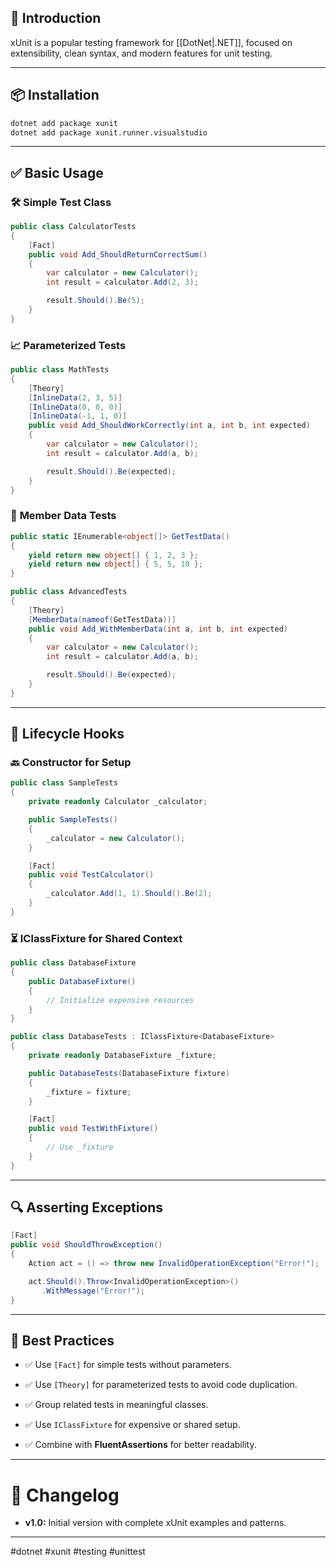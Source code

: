 ## 📌 **Introduction**

xUnit is a popular testing framework for [[DotNet|.NET]], focused on extensibility, clean syntax, and modern features for unit testing.

---

## 📦 **Installation**

```bash
dotnet add package xunit
dotnet add package xunit.runner.visualstudio
```

---

## ✅ **Basic Usage**

### 🛠️ **Simple Test Class**

```csharp
public class CalculatorTests
{
    [Fact]
    public void Add_ShouldReturnCorrectSum()
    {
        var calculator = new Calculator();
        int result = calculator.Add(2, 3);

        result.Should().Be(5);
    }
}
```

### 📈 **Parameterized Tests**

```csharp
public class MathTests
{
    [Theory]
    [InlineData(2, 3, 5)]
    [InlineData(0, 0, 0)]
    [InlineData(-1, 1, 0)]
    public void Add_ShouldWorkCorrectly(int a, int b, int expected)
    {
        var calculator = new Calculator();
        int result = calculator.Add(a, b);

        result.Should().Be(expected);
    }
}
```

### 🤝 **Member Data Tests**

```csharp
public static IEnumerable<object[]> GetTestData()
{
    yield return new object[] { 1, 2, 3 };
    yield return new object[] { 5, 5, 10 };
}

public class AdvancedTests
{
    [Theory]
    [MemberData(nameof(GetTestData))]
    public void Add_WithMemberData(int a, int b, int expected)
    {
        var calculator = new Calculator();
        int result = calculator.Add(a, b);

        result.Should().Be(expected);
    }
}
```

---

## 🧬 **Lifecycle Hooks**

### 🔙 **Constructor for Setup**

```csharp
public class SampleTests
{
    private readonly Calculator _calculator;

    public SampleTests()
    {
        _calculator = new Calculator();
    }

    [Fact]
    public void TestCalculator()
    {
        _calculator.Add(1, 1).Should().Be(2);
    }
}
```

### ⏳ **IClassFixture for Shared Context**

```csharp
public class DatabaseFixture
{
    public DatabaseFixture()
    {
        // Initialize expensive resources
    }
}

public class DatabaseTests : IClassFixture<DatabaseFixture>
{
    private readonly DatabaseFixture _fixture;

    public DatabaseTests(DatabaseFixture fixture)
    {
        _fixture = fixture;
    }

    [Fact]
    public void TestWithFixture()
    {
        // Use _fixture
    }
}
```

---

## 🔍 **Asserting Exceptions**

```csharp
[Fact]
public void ShouldThrowException()
{
    Action act = () => throw new InvalidOperationException("Error!");

    act.Should().Throw<InvalidOperationException>()
       .WithMessage("Error!");
}
```

---

## 📓 **Best Practices**

- ✅ Use `[Fact]` for simple tests without parameters.
    
- ✅ Use `[Theory]` for parameterized tests to avoid code duplication.
    
- ✅ Group related tests in meaningful classes.
    
- ✅ Use `IClassFixture` for expensive or shared setup.
    
- ✅ Combine with **FluentAssertions** for better readability.
    

---

# 📅 **Changelog**

- **v1.0:** Initial version with complete xUnit examples and patterns.
    

---

#dotnet #xunit #testing #unittest